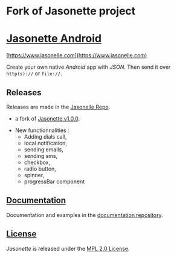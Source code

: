 # Fork of Jasonette project
# [Jasonette Android](https://www.jasonelle.com)

[https://www.jasonelle.com](https://www.jasonelle.com)

Create your own native *Android* app with *JSON*. Then send it over `http(s)://` or `file://`.

## Releases

Releases are made in the [Jasonelle Repo](https://github.com/jasonelle/jasonelle/releases).

- a fork of [Jasonette v1.0.0](https://github.com/jasonelle/jasonelle/releases/tag/v1.0).
* New functionnalities : 
  * Adding dials call, 
  * local notification, 
  * sending emails, 
  * sending sms, 
  * checkbox, 
  * radio button, 
  * spinner,
  * progressBar component

## [Documentation](https://jasonelle.com/docs)

Documentation and examples in the [documentation repository](https://github.com/jasonelle/docs).

## [License](LICENSE)

*Jasonette* is released under the [MPL 2.0 License](https://opensource.org/licenses/MPL-2.0).
